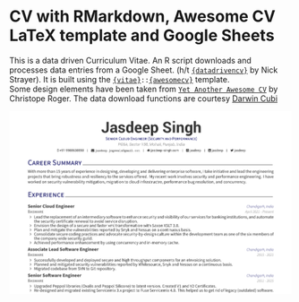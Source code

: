 # CV with RMarkdown, Awesome CV LaTeX template and Google Sheets


This is a data driven Curriculum Vitae. An R script downloads and processes data entries from a Google Sheet. (h/t [`{datadrivencv}`](http://nickstrayer.me/datadrivencv/) by Nick Strayer).  It is built using the  [`{vitae}`](https://pkg.mitchelloharawild.com/vitae)`::`[`{awesomecv}`](https://pkg.mitchelloharawild.com/vitae/reference/awesomecv.html) template.  
Some design elements have been taken from [`Yet Another Awesome CV`](https://github.com/darwiin/yaac-another-awesome-cv) by Christope Roger. The data download functions are courtesy [Darwin Cubi](https://github.com/DarwinCV/automated-CV)


![](images/JasdeepSinghCV_preview.png)
